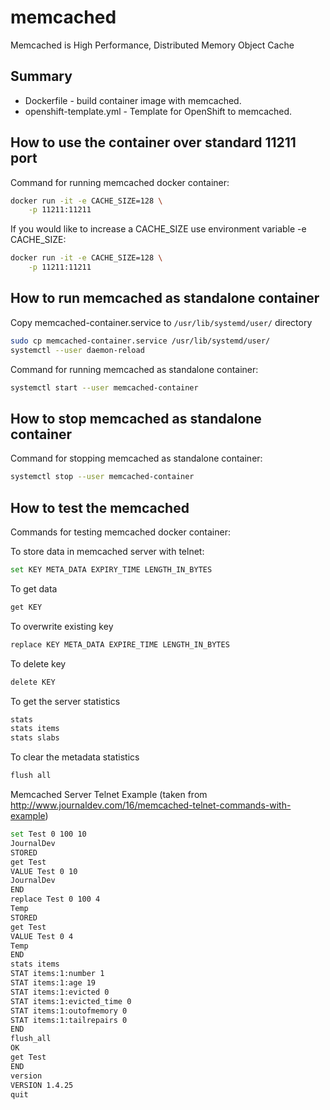# memcached

Memcached is High Performance, Distributed Memory Object Cache

## Summary

- Dockerfile - build container image with memcached.
- openshift-template.yml - Template for OpenShift to memcached.


## How to use the container over standard 11211 port

Command for running memcached docker container:

```bash
docker run -it -e CACHE_SIZE=128 \
    -p 11211:11211
```

If you would like to increase a CACHE_SIZE use environment variable -e CACHE_SIZE:
```bash
docker run -it -e CACHE_SIZE=128 \
    -p 11211:11211
```

## How to run memcached as standalone container

Copy memcached-container.service to ```/usr/lib/systemd/user/``` directory
```bash
sudo cp memcached-container.service /usr/lib/systemd/user/
systemctl --user daemon-reload
```

Command for running memcached as standalone container:
```bash
systemctl start --user memcached-container
```

## How to stop memcached as standalone container
Command for stopping memcached as standalone container:
```bash
systemctl stop --user memcached-container
```
## How to test the memcached

Commands for testing memcached docker container:

To store data in memcached server with telnet:
```bash
set KEY META_DATA EXPIRY_TIME LENGTH_IN_BYTES
```

To get data
```bash
get KEY
```

To overwrite existing key
```bash
replace KEY META_DATA EXPIRE_TIME LENGTH_IN_BYTES
```

To delete key
```bash
delete KEY
```

To get the server statistics
```bash
stats
stats items
stats slabs

```

To clear the metadata statistics
```bash
flush all
```

Memcached Server Telnet Example (taken from http://www.journaldev.com/16/memcached-telnet-commands-with-example)
```bash
set Test 0 100 10
JournalDev
STORED
get Test
VALUE Test 0 10
JournalDev
END
replace Test 0 100 4
Temp
STORED
get Test
VALUE Test 0 4
Temp
END
stats items
STAT items:1:number 1
STAT items:1:age 19
STAT items:1:evicted 0
STAT items:1:evicted_time 0
STAT items:1:outofmemory 0
STAT items:1:tailrepairs 0
END
flush_all
OK
get Test
END
version
VERSION 1.4.25
quit
```
